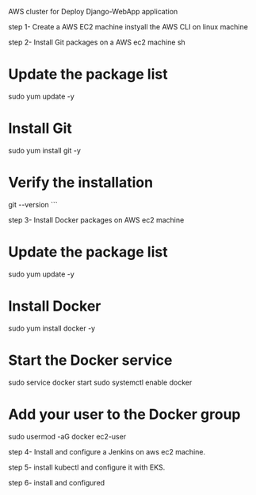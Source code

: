AWS cluster for Deploy Django-WebApp application

 step 1- Create a AWS EC2 machine
         instyall the AWS CLI on linux machine

 step 2- Install Git packages on a AWS ec2 machine
sh
# Update the package list
sudo yum update -y

# Install Git
sudo yum install git -y

# Verify the installation
git --version ```

step 3- Install Docker packages on AWS ec2 machine

# Update the package list
sudo yum update -y

# Install Docker
sudo yum install docker -y

# Start the Docker service
sudo service docker start
sudo systemctl enable docker

# Add your user to the Docker group
sudo usermod -aG docker ec2-user


 step 4- Install and configure a Jenkins on aws ec2 machine.

 step 5- install kubectl and configure it with EKS.

 step 6- install and configured 
 
